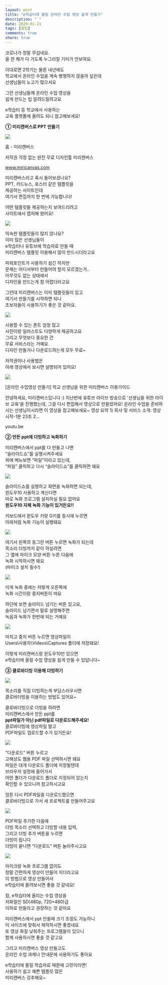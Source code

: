 ```yaml
---
layout: post
title: "e학습터에 올릴 온라인 수업 영상 쉽게 만들기"
description: " "
date: 2020-01-21
tags: [꿀팁]
comments: true
share: true
---
```



코로나가 정말 무섭네요.  
올 한 해가 다 가도록 누그러질 기미가 안보여요.  
  
이대로면 2학기는 물론 내년에도  
학교에서 온라인 수업을 계속 병행하지 않을까 싶은데  
선생님들이 노고가 많으셔요  
  
그런 선생님들께 온라인 수업 영상을  
쉽게 만드는 팁 알려드릴려고요  
  
e학습터 등 학교에서 사용하는  
교육 플랫폼에 올려도 되니 참고해보세요!  
  
**① 미리캔버스로 PPT 만들기**  

[](https://www.miricanvas.com/?utm_source=naver_blog_post&utm_medium=naverposting&utm_campaign=202009_post_paid&utm_content=e%ED%95%99%EC%8A%B5%ED%84%B0)

![](https://dthumb-phinf.pstatic.net/?src=%22https%3A%2F%2Fresource.miricanvas.com%2Fimage%2Fbi%2Fmiricanvas_sq.png%22&type=w480)

홈 - 미리캔버스

저작권 걱정 없는 완전 무료 디자인툴 미리캔버스

www.miricanvas.com

미리캔버스라고 혹시 들어보셨나요?  
PPT, 카드뉴스, 포스터 같은 템플릿을  
제공하는 사이트인데  
여기서 편집까지 한 번에 가능합니다!  
  
어떤 템플릿들 제공하는지 보여드리려고  
사이트에서 캡처해 왔어요!  

[![](https://post-phinf.pstatic.net/MjAyMDA5MTRfODUg/MDAxNjAwMDc1MTE2MDY0.H1ue_UVq4DrWL3_-q77NMFoCCNDH5J3XU0mv4NJwQfUg.btgqqo53QSH6iV45feYqth2FWk8HxjE-8OqM3rcy5Qsg.PNG/1.png?type=w1200)](https://post.naver.com/viewer/postView.nhn?volumeNo=29436842&memberNo=7409857&searchKeyword=e%20%ED%95%99%EC%8A%B5%ED%84%B0&searchRank=3#)

  
익숙한 템플릿들이 많지 않나요?  
이미 많은 선생님들이  
e학습터나 유튜브에 학습자료 만들 때  
미리캔버스 템플릿 이용해서 많이 만드시더라고요  
  
파워포인트가 사용하기 쉽긴 하지만  
문제는 어디서부터 만들어야 할지 모르겠는거..  
아무것도 없는 상태에서  
디자인을 만드는게 참 어렵더라고요  
  
그런데 미리캔버스는 이미 템플릿들이 있고  
여기서 만들기를 시작하면 되니  
초보자들이 사용하기가 좋은 것 같아요.  

[![](https://post-phinf.pstatic.net/MjAyMDA5MTRfNTEg/MDAxNjAwMDc1MTI4NTA3.lHsOPCTbCdj1m3ZTG1lzFAN0nIUcWhrWZUkdEZGeuX8g.5Lx3ZZfTYIzQ-_Yr0-2smlyc65w3ZQ4y9cDbUdZevjMg.PNG/2.png?type=w1200)](https://post.naver.com/viewer/postView.nhn?volumeNo=29436842&memberNo=7409857&searchKeyword=e%20%ED%95%99%EC%8A%B5%ED%84%B0&searchRank=3#)

사용할 수 있는 폰트 엄청 많고  
사진이랑 일러스트도 다양하게 제공하고요  
그리고 무엇보다 중요한 건  
무료 서비스라는 거예요.  
디자인 만들거나 다운로드하는게 모두 무료~  
  
저작권이나 사용법은  
아래 영상에서 보시면 설명되어 있어요!  
  
  

[](https://youtu.be/feEkWCGXzpE)

![](https://dthumb-phinf.pstatic.net/?src=%22https%3A%2F%2Fi.ytimg.com%2Fvi%2FfeEkWCGXzpE%2Fmaxresdefault.jpg%22&type=ff500_300)

[온라인 수업영상 만들기] 학교 선생님을 위한 미리캔버스 이용가이드

안녕하세요, 미리캔버스입니다 :) 지난번에 유튜브 라이브 방송으로 '선생님을 위한 라이브 교육'을 진행했는데, 그걸 다시 편집해서 영상으로 만들었어요! 온라인 수업을 준비하시는 선생님이시라면 이 영상을 참고해보세요~ 영상 요약 1) 회사 및 서비스 소개: 영상 시작-1분 23초 2...

youtu.be

**② 만든 ppt에 더빙하고 녹화하기**  
  
미리캔버스에서 ppt를 다 만들고 나면  
“슬라이드쇼”를 실행시켜주세요  
위에 메뉴보면 “파일”이라고 있는데,  
“파일” 클릭하고 다시 “슬라이드쇼”를 클릭하면 돼요

[![](https://post-phinf.pstatic.net/MjAyMDA5MTRfMjEx/MDAxNjAwMDc1MTYwMjQ1.pBoIzCFnyQrwg5Wu4G65rs-R7ORYelhFOjw7ILc6LOUg.Tycw8cRGhYq9Qpp8QckjsvL85EabsSc3VIrY5NGTQoYg.PNG/3.png?type=w1200)](https://post.naver.com/viewer/postView.nhn?volumeNo=29436842&memberNo=7409857&searchKeyword=e%20%ED%95%99%EC%8A%B5%ED%84%B0&searchRank=3#)

슬라이드쇼를 실행하고 화면을 녹화하면 되는데,  
윈도우10 사용하고 계신다면  
따로 녹화 프로그램 설치하실 필요 없어요  
**윈도우10 자체 녹화 기능이 있거든요!!**  
  
키보드에서 윈도우 키랑 G키를 동시에 누르면  
아래처럼 녹화 기능이 실행돼요  

[![](https://post-phinf.pstatic.net/MjAyMDA5MTRfMTI3/MDAxNjAwMDc1MTc5OTQ2.dsgKvVxdsim1LsjMr6NNxM-CRA3-MBxeWPqPCz7DK3Qg.XBbh5sp5q8jEXsPfc6rIOOCcG2P86HzdPTRayeBVtLAg.PNG/4.png?type=w1200)](https://post.naver.com/viewer/postView.nhn?volumeNo=29436842&memberNo=7409857&searchKeyword=e%20%ED%95%99%EC%8A%B5%ED%84%B0&searchRank=3#)

여기서 왼쪽의 동그란 버튼 누르면 녹화가 되는데  
목소리 더빙까지 같이 하실려면  
그 옆에 마이크 모양 버튼 누른 다음에  
녹화 시작하시면 돼요  
(마이크 설치 필수!)

[![](https://post-phinf.pstatic.net/MjAyMDA5MTRfMjgz/MDAxNjAwMDc1MTkwNDkw.pGEgHaliGf6EkNB1ofd3d8-3cF84SjHsXubeonweJK4g.Mk3-gJ4Us47KeJkeBM0X5YTf1GTqziQZpqR2WJr3NRAg.PNG/5.png?type=w1200)](https://post.naver.com/viewer/postView.nhn?volumeNo=29436842&memberNo=7409857&searchKeyword=e%20%ED%95%99%EC%8A%B5%ED%84%B0&searchRank=3#)

이게 녹화 중에는 저렇게 오른쪽에  
녹화 시간이랑 중지버튼이 떠요  
  
하단에 보면 슬라이드 넘기는 버튼 있고요,  
슬라이드 넘기면서 말로 설명해주면  
녹음과 녹화가 한번에 되는 거예요  

[![](https://post-phinf.pstatic.net/MjAyMDA5MTRfMTcz/MDAxNjAwMDc1MjcxNTE5.uLU2F4GWHl0JVhj0RNnD7I6U9LmztVsGGrNCdLA_2rUg.JSg175En459VBLNQshcuMSIEyKOnhzVf_Yx3x3qdqfcg.PNG/6.png?type=w1200)](https://post.naver.com/viewer/postView.nhn?volumeNo=29436842&memberNo=7409857&searchKeyword=e%20%ED%95%99%EC%8A%B5%ED%84%B0&searchRank=3#)

  
마치고 중지 버튼 누르면 영상파일이  
Users\사용자\Videos\Captures 폴더에 저장돼요!  
  
이렇게 미리캔버스랑 윈도우10만 있으면  
e학습터에 올릴 수업 영상을 쉽게 만들 수 있답니다~  
  
**③ 클로바더빙 이용해 더빙하기**  
  

[![](https://post-phinf.pstatic.net/MjAyMDA5MTRfMTAx/MDAxNjAwMDc1Mjc5Mjc0.uT-rMieWUNy18zXORxSHiG-yHjrmEItkDVcdKge__Y4g.ZoiyahxuRWvoH3Q5m4cFv6S6npa88L6WOgHcPyNz2IQg.PNG/7.png?type=w1200)](https://post.naver.com/viewer/postView.nhn?volumeNo=29436842&memberNo=7409857&searchKeyword=e%20%ED%95%99%EC%8A%B5%ED%84%B0&searchRank=3#)

목소리를 직접 더빙하는게 부담스러우시면  
클로바더빙을 이용하는 방법도 있어요~  
  
클로바더빙으로 더빙을 하려면  
미리캔버스에서 만든 ppt를  
**ppt파일가 아닌 pdf파일로 다운로드해주세요!**  
클로바더빙에 영상파일 말고  
PDF파일도 업로드할 수가 있거든요!  
  

[![](https://post-phinf.pstatic.net/MjAyMDA5MTRfMTE3/MDAxNjAwMDc1MzAwOTI0.Ln1ncXb45OUBeKVQEaisruwfBSLoP8tE12VzgJlb1Y8g.JRCBeIcY7IVFmbAXsyRzUpinmHsj9R9fZM0BEwZqt_kg.PNG/8.png?type=w1200)](https://post.naver.com/viewer/postView.nhn?volumeNo=29436842&memberNo=7409857&searchKeyword=e%20%ED%95%99%EC%8A%B5%ED%84%B0&searchRank=3#)

“다운로드” 버튼 누르고  
고해상도 웹용 PDF 파일 선택하시면 돼요  
파일은 대개 다운로드 폴더에 저장될텐데  
브라우저 설정에 들어가서  
어떤 폴더가 다운로드 폴더로 지정되어 있는지  
확인할 수 있으니까 참고하시고요  
  
암튼 다시 PDF파일을 다운로드했으면  
클로바더빙으로 가서 새 프로젝트를 만들어주고요

[![](https://post-phinf.pstatic.net/MjAyMDA5MTRfMjgg/MDAxNjAwMDc1MzEyMzA5.v9squvr9cGGyxLrbG4i9VslPg_aZgq_FAzvfHBgzxccg.pluq0YDUw_9wMswV2ivrrHvO4TrwFW2fGO1CR7uGuJMg.PNG/9.png?type=w1200)](https://post.naver.com/viewer/postView.nhn?volumeNo=29436842&memberNo=7409857&searchKeyword=e%20%ED%95%99%EC%8A%B5%ED%84%B0&searchRank=3#)

PDF파일 추가한 다음에  
더빙 목소리 선택하고 더빙할 내용 입력,  
그리고 더빙 추가 버튼을 누르면  
더빙이 됩니다  
더빙이 끝나면 “다운로드“ 버튼 눌러주시고요

[![](https://post-phinf.pstatic.net/MjAyMDA5MTRfMjI2/MDAxNjAwMDc1MzIzMDg0.W4E8wUgMhYm7oEsH_DIB5ZTMEivi3WY9doNL9IZ07yMg.uiyKShmYcDD8GhtSoC7VDT9Ft32-6SUuJEEDRjuJTRQg.PNG/10.png?type=w1200)](https://post.naver.com/viewer/postView.nhn?volumeNo=29436842&memberNo=7409857&searchKeyword=e%20%ED%95%99%EC%8A%B5%ED%84%B0&searchRank=3#)

마이크랑 녹화 프로그램 없이도  
정말 간편하게 영상이 만들어 지더라고요  
이 방법으로 영상 만들어서  
e학습터에 올려보시면 좋을 것 같네요!  
  
참, e학습터에 올리는 수업 영상을  
저화질인 SD(480p, 720×480)급  
이하로 만들라고 권장하는 것 같아요  
  
미리캔버스에서 ppt 만들때 크기 조정도 가능하니  
이 사이즈에 맞춰서 제작하시면 좋겠네요  
또 영상 화질 낮춰주는 프로그램들이 있으니  
함께 사용하시면 좋을 것 같고요  
  
그리고 미리캔버스 영상 만들고도  
온라인 수업 과제나 안내문에 사용하기도 좋아요  
  
e학습터에 올릴 학습자료 때문에 고민이라면!  
사용하기 쉽고 예쁜 템플릿 많은  
미리캔버스 강추해요~
